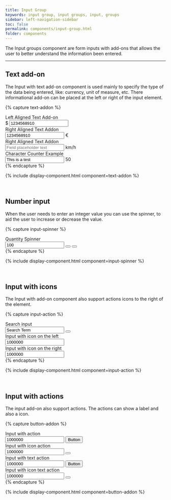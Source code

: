 ```yaml
---
title: Input Group
keywords: input group, input groups, input, groups
sidebar: left-navigation-sidebar
toc: false
permalink: components/input-group.html
folder: components
---
```


The Input groups component are form inputs with add-ons that allows the user to better understand the information been entered.

<hr/>

## Text add-on

The Input with text add-on component is used mainly to specify the type of the data being entered, like: currency, unit of measure, etc. There informational add-on can be placed at the left or right of the input element.

{% capture text-addon %}
<div class="fd-form__group">
    <div class="fd-form__item">
        <label class="fd-form__label" for="">Left Aligned Text Add-on</label>
        <div class="fd-input-group">
            <span class="fd-input-group__addon">$</span>
            <input class="" type="text" id="" name="" value="1234568910 ">
        </div>
    </div>
</div>

<div class="fd-form__group">
    <div class="fd-form__item">
        <label class="fd-form__label" for="">Right Aligned Text Addon</label>
        <div class="fd-input-group">
            <input class="" type="text" id="" name="" value="1234568910 ">
            <span class="fd-input-group__addon">€</span>
        </div>
    </div>
</div>

<div class="fd-form__group">
    <div class="fd-form__item">
        <label class="fd-form__label" for="">Right Aligned Text Addon</label>
        <div class="fd-input-group">
            <input class="" type="text" id="" name="" value="" placeholder="Field placeholder text">
            <span class="fd-input-group__addon">km/h</span>
        </div>
    </div>
</div>

<div class="fd-form__group">
    <div class="fd-form__item">
        <label class="fd-form__label" for="">Character Counter Example</label>
        <div class="fd-input-group">
            <input class="" type="text" id="" name="" value="This is a test">
            <span class="fd-input-group__addon">50</span>
        </div>
    </div>
</div>
{% endcapture %}

{% include display-component.html component=text-addon %}

<br />

## Number input

When the user needs to enter an integer value you can use the spinner, to aid the user to increase or decrease the value.

{% capture input-spinner %}
<div class="fd-form__group">
    <div class="fd-form__item">
        <label class="fd-form__label" for="">Quantity Spinner</label>
        <div class="fd-input-group">
            <input class="" type="number" id="spinner-1" name="" value="100" />
            <span class="fd-input-group__addon fd-input-group__addon--button">
                <button class="fd-input-group__button fd-input-group__button--step-up" aria-label="Step up" onclick="document.getElementById('spinner-1').stepUp();"></button>
                <button class="fd-input-group__button fd-input-group__button--step-down" aria-label="Step down" onclick="document.getElementById('spinner-1').stepDown();"></button>
            </span>
        </div>
    </div>
</div>
{% endcapture %}

{% include display-component.html component=input-spinner %}

<br/>

## Input with icons

The Input with add-on component also support actions icons to the right of the element.

{% capture input-action %}
<div class="fd-form__group">
    <div class="fd-form__item">
        <label class="fd-form__label" for="">Search input</label>
        <div class="fd-input-group">
            <input class="" type="search" id="search-1" name="" value="Search Term" placeholder="Enter Term..">
            <span class="fd-input-group__addon fd-input-group__addon--button">
                <button class="fd-input-group__button fd-input-group__button--clear" aria-label="Clear" onclick="document.getElementById('search-1').value = '';"></button>
            </span>
        </div>
    </div>
</div>

<div class="fd-form__group">
    <div class="fd-form__item">
        <label class="fd-form__label" for="">Input with icon on the left</label>
        <div class="fd-input-group">
            <span class="fd-input-group__addon">
                <span class="fd-icon fd-icon--localization" role="presentation"></span>
            </span>
            <input class="" type="text" id="" name="" value="1000000">
        </div>
    </div>
</div>

<div class="fd-form__group">
    <div class="fd-form__item">
        <label class="fd-form__label" for="">Input with icon on the right</label>
        <div class="fd-input-group">
            <input class="" type="text" id="" name="" value="1000000">
            <span class="fd-input-group__addon">
                <span class="fd-icon fd-icon--visibilityoff" role="presentation"></span>
            </span>
        </div>
    </div>
</div>
{% endcapture %}

{% include display-component.html component=input-action %}

<br>

## Input with actions

The input add-on also support actions. The actions can show a label and also a icon.

{% capture button-addon %}
<div class="fd-form__group">
    <div class="fd-form__item">
        <label class="fd-form__label" for="">Input with action</label>
        <div class="fd-input-group">
            <input class="" type="text" id="" name="" value="1000000">
            <span class="fd-input-group__addon fd-input-group__addon--button">
                <button class="fd-button">
                    Button
                </button>
            </span>
        </div>
    </div>
</div>

<div class="fd-form__group">
    <div class="fd-form__item">
        <label class="fd-form__label" for="">Input with icon action</label>
        <div class="fd-input-group">
            <input class="" type="text" id="" name="" value="1000000">
            <span class="fd-input-group__addon fd-input-group__addon--button">
                <button class="fd-button fd-button--icon">
                    <span class="fd-icon fd-icon--chevron fd-icon--medium" role="presentation"></span>
                </button>
            </span>
        </div>
    </div>
</div>

<div class="fd-form__group">
    <div class="fd-form__item">
        <label class="fd-form__label" for="">Input with text action</label>
        <div class="fd-input-group">
            <input class="" type="text" id="" name="" value="1000000">
            <span class="fd-input-group__addon fd-input-group__addon--button">
                <button class="fd-button fd-button--text">
                    Button
                </button>
            </span>
        </div>
    </div>
</div>

<div class="fd-form__group">
    <div class="fd-form__item">
        <label class="fd-form__label" for="">Input with icon text action</label>
        <div class="fd-input-group">
            <input class="" type="text" id="" name="" value="1000000">
            <span class="fd-input-group__addon fd-input-group__addon--button">
                <button class="fd-button fd-button--icon fd-button--text">
                    <span class="fd-icon fd-icon--chevron fd-icon--medium" role="presentation"></span>
                </button>
            </span>
        </div>
    </div>
</div>
{% endcapture %}

{% include display-component.html component=button-addon %}

<br>
